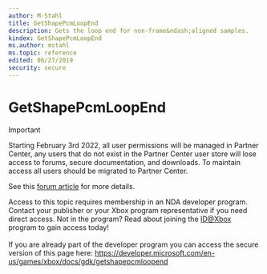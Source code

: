 ```yaml
---
author: M-Stahl
title: GetShapePcmLoopEnd
description: Gets the loop end for non-frame&ndash;aligned samples.
kindex: GetShapePcmLoopEnd
ms.author: mstahl
ms.topic: reference
edited: 06/27/2019
security: secure
---
```


# GetShapePcmLoopEnd
> [!IMPORTANT]
> Starting February 3rd 2022, all user permissions will be managed in Partner Center, any users that do not exist in the Partner Center user store will lose access to forums, secure documentation, and downloads. To maintain access all users should be migrated to Partner Center. <p></p>See this <a href="https://forums.xboxlive.com/articles/132187/breaking-change-user-access-for-forums-secure-docu.html">forum article</a> for more details.  

 Access to this topic requires membership in an NDA developer program. Contact your publisher or your Xbox program representative if you need direct access. Not in the program? Read about joining the <a href="https://www.xbox.com/Developers/id">ID@Xbox</a> program to gain access today!  <br/><br/>If you are already part of the developer program you can access the secure version of this page here: <a target="_blank" href="https://developer.microsoft.com/en-us/games/xbox/docs/gdk/getshapepcmloopend">https://developer.microsoft.com/en-us/games/xbox/docs/gdk/getshapepcmloopend</a>